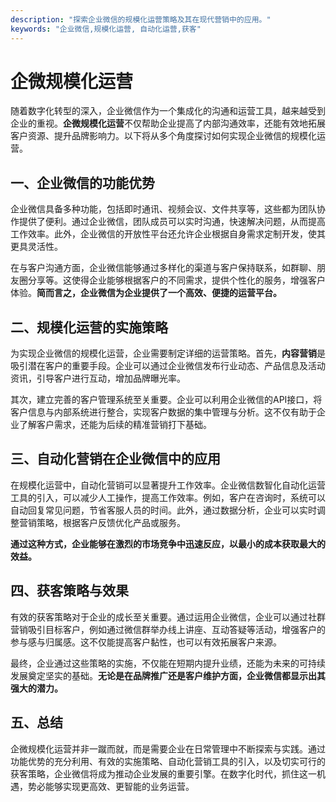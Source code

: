 ```yaml
---
description: "探索企业微信的规模化运营策略及其在现代营销中的应用。"
keywords: "企业微信,规模化运营, 自动化运营,获客"
---
```

# 企微规模化运营

随着数字化转型的深入，企业微信作为一个集成化的沟通和运营工具，越来越受到企业的重视。**企微规模化运营**不仅帮助企业提高了内部沟通效率，还能有效地拓展客户资源、提升品牌影响力。以下将从多个角度探讨如何实现企业微信的规模化运营。

## 一、企业微信的功能优势

企业微信具备多种功能，包括即时通讯、视频会议、文件共享等，这些都为团队协作提供了便利。通过企业微信，团队成员可以实时沟通，快速解决问题，从而提高工作效率。此外，企业微信的开放性平台还允许企业根据自身需求定制开发，使其更具灵活性。

在与客户沟通方面，企业微信能够通过多样化的渠道与客户保持联系，如群聊、朋友圈分享等。这使得企业能够根据客户的不同需求，提供个性化的服务，增强客户体验。**简而言之，企业微信为企业提供了一个高效、便捷的运营平台。**

## 二、规模化运营的实施策略

为实现企业微信的规模化运营，企业需要制定详细的运营策略。首先，**内容营销**是吸引潜在客户的重要手段。企业可以通过企业微信发布行业动态、产品信息及活动资讯，引导客户进行互动，增加品牌曝光率。

其次，建立完善的客户管理系统至关重要。企业可以利用企业微信的API接口，将客户信息与内部系统进行整合，实现客户数据的集中管理与分析。这不仅有助于企业了解客户需求，还能为后续的精准营销打下基础。

## 三、自动化营销在企业微信中的应用

在规模化运营中，自动化营销可以显著提升工作效率。企业微信数智化自动化运营工具的引入，可以减少人工操作，提高工作效率。例如，客户在咨询时，系统可以自动回复常见问题，节省客服人员的时间。此外，通过数据分析，企业可以实时调整营销策略，根据客户反馈优化产品或服务。

**通过这种方式，企业能够在激烈的市场竞争中迅速反应，以最小的成本获取最大的效益。**

## 四、获客策略与效果

有效的获客策略对于企业的成长至关重要。通过运用企业微信，企业可以通过社群营销吸引目标客户，例如通过微信群举办线上讲座、互动答疑等活动，增强客户的参与感与归属感。这不仅能提高客户黏性，也可以有效拓展客户来源。

最终，企业通过这些策略的实施，不仅能在短期内提升业绩，还能为未来的可持续发展奠定坚实的基础。**无论是在品牌推广还是客户维护方面，企业微信都显示出其强大的潜力。**

## 五、总结

企微规模化运营并非一蹴而就，而是需要企业在日常管理中不断探索与实践。通过功能优势的充分利用、有效的实施策略、自动化营销工具的引入，以及切实可行的获客策略，企业微信将成为推动企业发展的重要引擎。在数字化时代，抓住这一机遇，势必能够实现更高效、更智能的业务运营。
